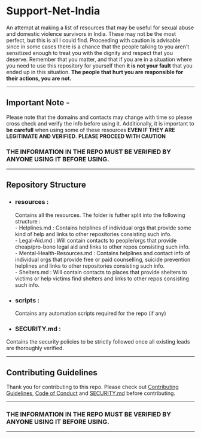 # Support-Net-India
An attempt at making a list of resources that may be useful for sexual abuse and domestic violence survivors in India.  These may not be the most perfect, but this is all I could find. Proceeding with caution is advisable since in some cases there is a chance that the people talking to you aren't sensitized enough to treat you with the dignity and respect that you deserve. Remember that you matter, and that if you are in a situation where you need to use this repository for yourself then **it is not your fault** that you ended up in this situation. **The people that hurt you are responsible for their actions, you are not.**

<hr>

## Important Note -

Please note that the domains and contacts may change with time so please cross check and verify the info before using it.
Additionally, it is important to **be carefull** when using some of these resources **EVEN IF THEY ARE LEGITIMATE AND VERIFIED**.
**PLEASE PROCEED WITH CAUTION**
### THE INFORMATION IN THE REPO MUST BE VERIFIED BY ANYONE USING IT BEFORE USING.
<hr>

## Repository Structure
- ### resources :
  Contains all the resources. The folder is futher split into the following structure : <br>
          - Helplines.md : Contains helplines of individual orgs that provide some kind of help and links to other repositories consisting such info. <br>
          - Legal-Aid.md : Will contain contacts to people/orgs that provide cheap/pro-bono legal aid and links to other repos consisting such info. <br>
          - Mental-Health-Resources.md : Contains helplines and contact info of individual orgs that provide free or paid counselling, suicide prevention helplines and links to other repositories consisting such info. <br>
          - Shelters.md : Will contain contacts to places that provide shelters to victims or help victims find shelters and links to other repos consisting such info. <br>

- ### scripts :
  Contains any automation scripts required for the repo (if any)

- ### SECURITY.md :
 Contains the security policies to be strictly followed once all existing leads are thoroughly verified.
<hr>

## Contributing Guidelines
 
Thank you for contributing to this repo. Please check out [Contributing Guidelines](CONTRIBUTING.md), [Code of Conduct](CODE_OF_CONDUCT.md) and [SECURITY.md](SECURITY.md) before contributing.

<hr>

### THE INFORMATION IN THE REPO MUST BE VERIFIED BY ANYONE USING IT BEFORE USING.
<hr>

